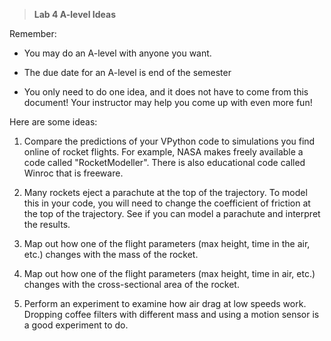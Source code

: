 > **Lab 4 A-level Ideas**

Remember:

-   You may do an A-level with anyone you want.

-   The due date for an A-level is end of the semester

-   You only need to do one idea, and it does not have to come from this
    document! Your instructor may help you come up with even more fun!

Here are some ideas:

1)  Compare the predictions of your VPython code to simulations you find
    online of rocket flights. For example, NASA makes freely available a
    code called "RocketModeller". There is also educational code called
    Winroc that is freeware.

2)  Many rockets eject a parachute at the top of the trajectory. To
    model this in your code, you will need to change the coefficient of
    friction at the top of the trajectory. See if you can model a
    parachute and interpret the results.

3)  Map out how one of the flight parameters (max height, time in the
    air, etc.) changes with the mass of the rocket.

4)  Map out how one of the flight parameters (max height, time in air,
    etc.) changes with the cross-sectional area of the rocket.

5)  Perform an experiment to examine how air drag at low speeds work.
    Dropping coffee filters with different mass and using a motion
    sensor is a good experiment to do.
